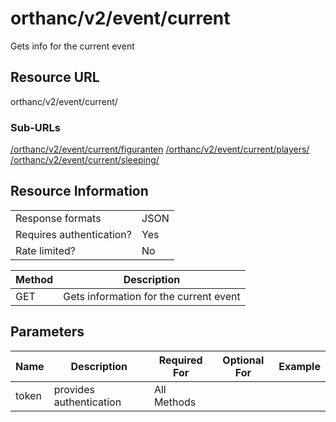 
# orthanc/v2/event/current
Gets info for the current event

## Resource URL
orthanc/v2/event/current/
### Sub-URLs

[/orthanc/v2/event/current/figuranten](figuranten/README.md)
[/orthanc/v2/event/current/players/](players/README.md)
[/orthanc/v2/event/current/sleeping/](sleeping/README.md)

## Resource Information
|                          |      |
| ------------------------ | ---- |
| Response formats         | JSON |
| Requires authentication? | Yes  |
| Rate limited?            | No   |

| Method | Description                            |
| ------ | -------------------------------------- |
| GET    | Gets information for the current event |

## Parameters
| Name  | Description             | Required For | Optional For | Example |
| ----- | ----------------------- | ------------ | ------------ | ------- |
| token | provides authentication | All Methods  |              |
